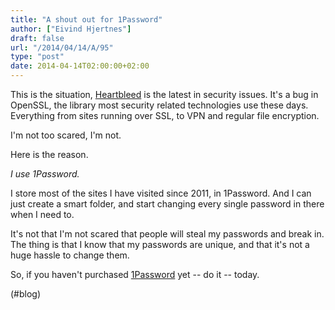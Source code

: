 ```yaml
---
title: "A shout out for 1Password"
author: ["Eivind Hjertnes"]
draft: false
url: "/2014/04/14/A/95"
type: "post"
date: 2014-04-14T02:00:00+02:00
---
```


This is the situation, [Heartbleed](http://heartbleed.com) is the
latest in security issues. It's a bug in OpenSSL, the library most
security related technologies use these days. Everything from sites
running over SSL, to VPN and regular file encryption.

I'm not too scared, I'm not.

Here is the reason.

_I use 1Password._

I store most of the sites I have visited since 2011, in 1Password. And I
can just create a smart folder, and start changing every single password
in there when I need to.

It's not that I'm not scared that people will steal my passwords and
break in. The thing is that I know that my passwords are unique, and
that it's not a huge hassle to change them.

So, if you haven't purchased
[1Password](https://agilebits.com/onepassword) yet -- do it -- today.

(#blog)
